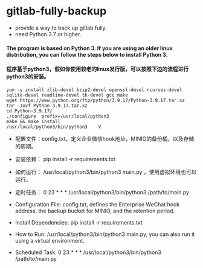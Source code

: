 # gitlab-fully-backup 
- provide a way to back up gitlab fully.
- need Python 3.7 or higher.

#### The program is based on Python 3. If you are using an older linux distribution, you can follow the steps below to install Python 3. 
#### 程序基于python3，假如你使用较老的linux发行版，可以按照下边的流程进行python3的安装。
```shell
yum -y install zlib-devel bzip2-devel openssl-devel ncurses-devel sqlite-devel readline-devel tk-devel gcc make
wget https://www.python.org/ftp/python/3.9.17/Python-3.9.17.tar.xz
tar -Jxvf Python-3.9.17.tar.xz
cd Python-3.9.17/
./configure  prefix=/usr/local/python3 
make && make install
/usr/local/python3/bin/python3   -V
```
- 配置文件：config.txt，定义企业微信hook地址，MINIO的备份桶，以及存储的周期。
- 安装依赖： pip install -r requirements.txt 
- 如何运行： /usr/local/python3/bin/python3 main.py ，使用虚拟环境也可以运行。
- 定时任务： 0 23 * * *  /usr/local/python3/bin/python3 /path/to/main.py


- Configuration File: config.txt, defines the Enterprise WeChat hook address, the backup bucket for MINIO, and the retention period.
- Install Dependencies: pip install -r requirements.txt
- How to Run: /usr/local/python3/bin/python3 main.py, you can also run it using a virtual environment.
- Scheduled Task: 0 23 * * * /usr/local/python3/bin/python3 /path/to/main.py

